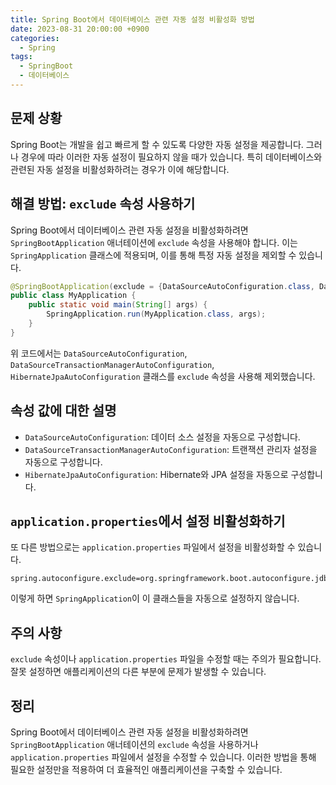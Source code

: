 ```yaml
---
title: Spring Boot에서 데이터베이스 관련 자동 설정 비활성화 방법
date: 2023-08-31 20:00:00 +0900
categories:
  - Spring
tags:
  - SpringBoot
  - 데이터베이스
---
```

## 문제 상황

Spring Boot는 개발을 쉽고 빠르게 할 수 있도록 다양한 자동 설정을 제공합니다. 그러나 경우에 따라 이러한 자동 설정이 필요하지 않을 때가 있습니다. 특히 데이터베이스와 관련된 자동 설정을 비활성화하려는 경우가 이에 해당합니다.

## 해결 방법: `exclude` 속성 사용하기

Spring Boot에서 데이터베이스 관련 자동 설정을 비활성화하려면 `SpringBootApplication` 애너테이션에 `exclude` 속성을 사용해야 합니다. 이는 `SpringApplication` 클래스에 적용되며, 이를 통해 특정 자동 설정을 제외할 수 있습니다.

```java
@SpringBootApplication(exclude = {DataSourceAutoConfiguration.class, DataSourceTransactionManagerAutoConfiguration.class, HibernateJpaAutoConfiguration.class})
public class MyApplication {
    public static void main(String[] args) {
        SpringApplication.run(MyApplication.class, args);
    }
}
```

위 코드에서는 `DataSourceAutoConfiguration`, `DataSourceTransactionManagerAutoConfiguration`, `HibernateJpaAutoConfiguration` 클래스를 `exclude` 속성을 사용해 제외했습니다.

## 속성 값에 대한 설명

- `DataSourceAutoConfiguration`: 데이터 소스 설정을 자동으로 구성합니다.
- `DataSourceTransactionManagerAutoConfiguration`: 트랜잭션 관리자 설정을 자동으로 구성합니다.
- `HibernateJpaAutoConfiguration`: Hibernate와 JPA 설정을 자동으로 구성합니다.

## `application.properties`에서 설정 비활성화하기

또 다른 방법으로는 `application.properties` 파일에서 설정을 비활성화할 수 있습니다.

```properties
spring.autoconfigure.exclude=org.springframework.boot.autoconfigure.jdbc.DataSourceAutoConfiguration,org.springframework.boot.autoconfigure.orm.jpa.HibernateJpaAutoConfiguration
```

이렇게 하면 `SpringApplication`이 이 클래스들을 자동으로 설정하지 않습니다.

## 주의 사항

`exclude` 속성이나 `application.properties` 파일을 수정할 때는 주의가 필요합니다. 잘못 설정하면 애플리케이션의 다른 부분에 문제가 발생할 수 있습니다.

## 정리

Spring Boot에서 데이터베이스 관련 자동 설정을 비활성화하려면 `SpringBootApplication` 애너테이션의 `exclude` 속성을 사용하거나 `application.properties` 파일에서 설정을 수정할 수 있습니다. 이러한 방법을 통해 필요한 설정만을 적용하여 더 효율적인 애플리케이션을 구축할 수 있습니다.